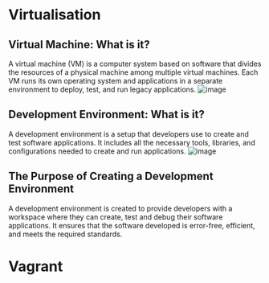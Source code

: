# Virtualisation
## Virtual Machine: What is it?
A virtual machine (VM) is a computer system based on software that divides the resources of a physical machine among multiple virtual machines. Each VM runs its own operating system and applications in a separate environment to deploy, test, and run legacy applications.
![image](https://user-images.githubusercontent.com/129948378/232549051-823ea280-46e2-4774-81c2-a07400576d46.png)

## Development Environment: What is it?
A development environment is a setup that developers use to create and test software applications. It includes all the necessary tools, libraries, and configurations needed to create and run applications.
![image](https://user-images.githubusercontent.com/129948378/232550428-98e26852-7520-4c12-8c71-484b18acf6d3.png)

## The Purpose of Creating a Development Environment
A development environment is created to provide developers with a workspace where they can create, test and debug their software applications. It ensures that the software developed is error-free, efficient, and meets the required standards.
# Vagrant
